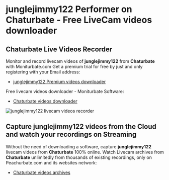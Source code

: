 # junglejimmy122 Performer on Chaturbate - Free LiveCam videos downloader

## Chaturbate Live Videos Recorder

Monitor and record livecam videos of **junglejimmy122** from **Chaturbate** with Moniturbate.com
Get a premium trial for free by just and only registering with your Email address:
* [junglejimmy122 Premium videos downloader](https://moniturbate.com/request-demo-licence-key.html)

Free livecam videos downloader - Moniturbate Software:
* [Chaturbate videos downloader](https://moniturbate.com/moniturbate-download-software.html)

![junglejimmy122 livecam videos recorder](https://peachurnet.com/templates/moniturbate-software.png)


## Capture junglejimmy122 videos from the Cloud and watch your recordings on Streaming

Without the need of downloading a software, capture **junglejimmy122** livecam videos from **Chaturbate** 100% online.
Watch Livecam archives from **Chaturbate** unlimitedly from thousands of existing recordings, only on Peachurbate.com and its websites network:
* [Chaturbate videos archives](https://peachurnet.com/)